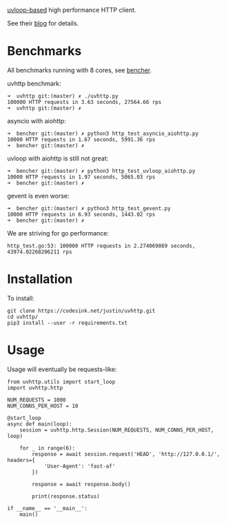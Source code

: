 [uvloop-based](https://github.com/magicstack/uvloop) high performance HTTP client.

See their [blog](https://magic.io/blog/uvloop-blazing-fast-python-networking/) for details.

# Benchmarks

All benchmarks running with 8 cores, see [bencher](https://codesink.net/justin/bencher).

uvhttp benchmark:

```
➜  uvhttp git:(master) ✗ ./uvhttp.py
100000 HTTP requests in 3.63 seconds, 27564.66 rps
➜  uvhttp git:(master) ✗
```

asyncio with aiohttp:

```
➜  bencher git:(master) ✗ python3 http_test_asyncio_aiohttp.py
10000 HTTP requests in 1.67 seconds, 5991.36 rps
➜  bencher git:(master) ✗
```

uvloop with aiohttp is still not great:

```
➜  bencher git:(master) ✗ python3 http_test_uvloop_aiohttp.py
10000 HTTP requests in 1.97 seconds, 5065.03 rps
➜  bencher git:(master) ✗
```

gevent is even worse:

```
➜  bencher git:(master) ✗ python3 http_test_gevent.py 
10000 HTTP requests in 6.93 seconds, 1443.02 rps
➜  bencher git:(master) ✗ 
```

We are striving for go performance:

```
http_test.go:53: 100000 HTTP requests in 2.274069869 seconds, 43974.02268206211 rps
```

# Installation

To install:

```
git clone https://codesink.net/justin/uvhttp.git
cd uvhttp/
pip3 install --user -r requirements.txt
```

# Usage

Usage will eventually be requests-like:

```
from uvhttp.utils import start_loop
import uvhttp.http

NUM_REQUESTS = 1000
NUM_CONNS_PER_HOST = 10

@start_loop
async def main(loop):
    session = uvhttp.http.Session(NUM_REQUESTS, NUM_CONNS_PER_HOST, loop)

    for _ in range(6):
        response = await session.request('HEAD', 'http://127.0.0.1/', headers={
            'User-Agent': 'fast-af'
        })

        response = await response.body()

        print(response.status)

if __name__ == '__main__':
    main()
```
